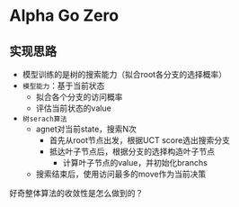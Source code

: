 # Alpha Go Zero


## 实现思路
* 模型训练的是树的搜索能力（拟合root各分支的选择概率）
* `模型能力`：基于当前状态
    * 拟合各个分支的访问概率
    * 评估当前状态的value
* `树serach算法`
    * agnet对当前state，搜索N次
      * 首先从root节点出发，根据UCT score选出搜索分支
      * 抵达叶子节点后，根据分支的选择构造叶子节点
          * 计算叶子节点的value，并初始化branchs
    * 搜索结束后，使用访问最多的move作为当前决策


好奇整体算法的收敛性是怎么做到的？